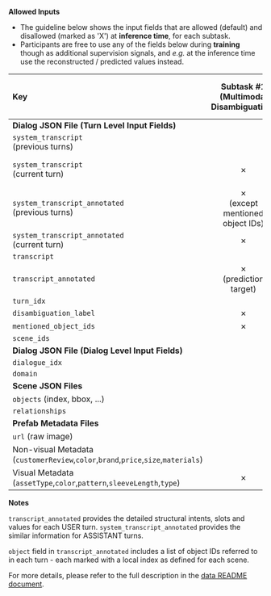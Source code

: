 **Allowed Inputs**

* The guideline below shows the input fields that are allowed (default) and disallowed (marked as 'X') at **inference time**, for each subtask.
* Participants are free to use any of the fields below during **training** though as additional supervision signals, and *e.g.* at the inference time use the reconstructed / predicted values instead.


| Key |  Subtask #1 </br>(Multimodal Disambiguation) | Subtask #2 <br>(Multimodal Coreference Resolution) | Subtask #3 <br> (MM-DST) | Subtask #4 <br> (Response Generation) | 
|:---|:---:|:---:|:---:|:---:|
|**Dialog JSON File (Turn Level Input Fields)**| | | |
|`system_transcript`<br>(previous turns)|  |  |  |
|`system_transcript`<br>(current turn) | ✗ | ✗ | ✗ |  ✗<br>(prediction target) |
|`system_transcript_annotated`<br>(previous turns)| ✗<br>(except mentioned object IDs) | ✗<br>(except mentioned object IDs) | ✗<br>(except mentioned object IDs) | ✗ |
|`system_transcript_annotated`<br>(current turn)| ✗ | ✗ | ✗ |  |
|`transcript`| | |  |
|`transcript_annotated` | ✗<br>(prediction target) | ✗<br>(prediction target) | ✗<br>(prediction target) | ✗ |
|`turn_idx`| | | |
|`disambiguation_label`| ✗ | ✗ | ✗ | ✗ |
|`mentioned_object_ids`| ✗ | ✗ | ✗ | ✗ |
|`scene_ids`|
|**Dialog JSON File (Dialog Level Input Fields)**| | | |
| `dialogue_idx` | 
|  `domain` | 
|**Scene JSON Files**| | | |
|`objects` (index, bbox, ...)| | | |
|`relationships`| | | |
|**Prefab Metadata Files**| | | |
|`url` (raw image)| | | |
|Non-visual Metadata<br>(`customerReview`,`color`,`brand`,`price`,`size`,`materials`)|  
|Visual Metadata<br>(`assetType`,`color`,`pattern`,`sleeveLength`,`type`) | ✗ | ✗ | ✗ | ✗ |

**Notes**

`transcript_annotated` provides the detailed structural intents, slots and values for each USER turn. `system_transcript_annotated` provides the similar information for ASSISTANT turns.

`object` field in `transcript_annotated` includes a list of object IDs referred to in each turn - each marked with a local index as defined for each scene.

For more details, please refer to the full description in the [data README document](https://github.com/facebookresearch/simmc2/tree/master/data).
